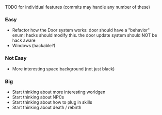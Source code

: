 TODO for individual features (commits may handle any number of these)

### Easy

- Refactor how the Door system works: door should have a "behavior" enum; hacks should modify this.
  the door update system should NOT be hack aware
- Windows (hackable?)

### Not Easy

- More interesting space background (not just black)

### Big

- Start thinking about more interesting worldgen
- Start thinking about NPCs
- Start thinking about how to plug in skills
- Start thinking about death / rebirth
